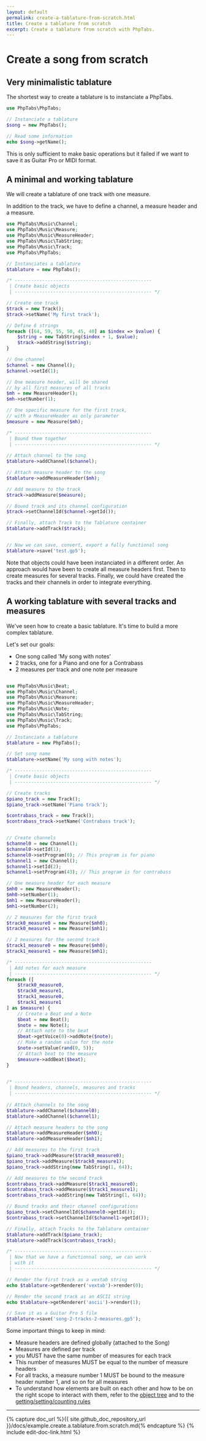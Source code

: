 ```yaml
---
layout: default
permalink: create-a-tablature-from-scratch.html
title: Create a tablature from scratch
excerpt: Create a tablature from scratch with PhpTabs.
---
```


Create a song from scratch
==========================


Very minimalistic tablature
---------------------------

The shortest way to create a tablature is to instanciate a PhpTabs.

```php
use PhpTabs\PhpTabs;

// Instanciate a tablature
$song = new PhpTabs();

// Read some information
echo $song->getName();
```

This is only sufficient to make basic operations but it failed if we want to save it as Guitar Pro or MIDI format.


A minimal and working tablature
-------------------------------

We will create a tablature of one track with one measure.

In addition to the track, we have to define a channel, a measure header and a measure.

```php
use PhpTabs\Music\Channel;
use PhpTabs\Music\Measure;
use PhpTabs\Music\MeasureHeader;
use PhpTabs\Music\TabString;
use PhpTabs\Music\Track;
use PhpTabs\PhpTabs;

// Instanciates a tablature
$tablature = new PhpTabs();

/* --------------------------------------------------
 | Create basic objects
 | -------------------------------------------------- */

// Create one track 
$track = new Track();
$track->setName('My first track');

// Define 6 strings
foreach ([64, 59, 55, 50, 45, 40] as $index => $value) {
    $string = new TabString($index + 1, $value);
    $track->addString($string);
}

// One channel
$channel = new Channel();
$channel->setId(1);

// One measure header, will be shared
// by all first measures of all tracks
$mh = new MeasureHeader();
$mh->setNumber(1);

// One specific measure for the first track,
// with a MeasureHeader as only parameter
$measure = new Measure($mh);

/* --------------------------------------------------
 | Bound them together
 | -------------------------------------------------- */
 
// Attach channel to the song
$tablature->addChannel($channel);

// Attach measure header to the song
$tablature->addMeasureHeader($mh);

// Add measure to the track
$track->addMeasure($measure);

// Bound track and its channel configuration
$track->setChannelId($channel->getId());

// Finally, attach Track to the Tablature container
$tablature->addTrack($track);


// Now we can save, convert, export a fully functional song
$tablature->save('test.gp5');
```

Note that objects could have been instanciated in a different order.
An approach would have been to create all measure headers first.
Then to create measures for several tracks.
Finally, we could have created the tracks and their channels in order to integrate everything. 


A working tablature with several tracks and measures
----------------------------------------------------

We've seen how to create a basic tablature. It's time to build a more complex tablature.

Let's set our goals:
- One song called 'My song with notes'
- 2 tracks, one for a Piano and one for a Contrabass
- 2 measures per track and one note per measure

```php

use PhpTabs\Music\Beat;
use PhpTabs\Music\Channel;
use PhpTabs\Music\Measure;
use PhpTabs\Music\MeasureHeader;
use PhpTabs\Music\Note;
use PhpTabs\Music\TabString;
use PhpTabs\Music\Track;
use PhpTabs\PhpTabs;

// Instanciate a tablature
$tablature = new PhpTabs();

// Set song name
$tablature->setName('My song with notes');

/* --------------------------------------------------
 | Create basic objects
 | -------------------------------------------------- */

// Create tracks
$piano_track = new Track();
$piano_track->setName('Piano track');

$contrabass_track = new Track();
$contrabass_track->setName('Contrabass track');


// Create channels
$channel0 = new Channel();
$channel0->setId(1);
$channel0->setProgram(0); // This program is for piano
$channel1 = new Channel();
$channel1->setId(2);
$channel1->setProgram(43); // This program is for contrabass

// One measure header for each measure
$mh0 = new MeasureHeader();
$mh0->setNumber(1);
$mh1 = new MeasureHeader();
$mh1->setNumber(2);

// 2 measures for the first track
$track0_measure0 = new Measure($mh0);
$track0_measure1 = new Measure($mh1);

// 2 measures for the second track
$track1_measure0 = new Measure($mh0);
$track1_measure1 = new Measure($mh1);

/* --------------------------------------------------
 | Add notes for each measure
 | -------------------------------------------------- */
foreach ([
    $track0_measure0,
    $track0_measure1,
    $track1_measure0,
    $track1_measure1
] as $measure) {
    // Create a Beat and a Note
    $beat = new Beat();
    $note = new Note();
    // Attach note to the beat
    $beat->getVoice(0)->addNote($note);
    // Make a random value for the note
    $note->setValue(rand(0, 5));
    // Attach beat to the measure
    $measure->addBeat($beat);
}
    

/* --------------------------------------------------
 | Bound headers, channels, measures and tracks
 | -------------------------------------------------- */
 
// Attach channels to the song
$tablature->addChannel($channel0);
$tablature->addChannel($channel1);

// Attach measure headers to the song
$tablature->addMeasureHeader($mh0);
$tablature->addMeasureHeader($mh1);

// Add measures to the first track
$piano_track->addMeasure($track0_measure0);
$piano_track->addMeasure($track0_measure1);
$piano_track->addString(new TabString(1, 64));

// Add measures to the second track
$contrabass_track->addMeasure($track1_measure0);
$contrabass_track->addMeasure($track1_measure1);
$contrabass_track->addString(new TabString(1, 64));

// Bound tracks and their channel configurations
$piano_track->setChannelId($channel0->getId());
$contrabass_track->setChannelId($channel1->getId());

// Finally, attach Tracks to the Tablature container
$tablature->addTrack($piano_track);
$tablature->addTrack($contrabass_track);

/* --------------------------------------------------
 | Now that we have a functionnal song, we can work
 | with it
 | -------------------------------------------------- */

// Render the first track as a vextab string
echo $tablature->getRenderer('vextab')->render(0);

// Render the second track as an ASCII string
echo $tablature->getRenderer('ascii')->render(1);

// Save it as a Guitar Pro 5 file
$tablature->save('song-2-tracks-2-measures.gp5');
```

Some important things to keep in mind:

- Measure headers are defined globally (attached to the Song)
- Measures are defined per track
- you MUST have the same number of measures for each track
- This number of measures MUST be equal to the number of measure headers
- For all tracks, a measure number 1 MUST be bound to the measure header number 1, and so on for all measures
- To understand how elements are built on each other and how to be on the right scope to interact with them, 
refer to the [object tree](https://stdtabs.github.io/phptabs.html#mom) 
and to the [getting/setting/counting rules](https://stdtabs.github.io/basics.html#traversing)



------------------------------------------------------------------------

{% capture doc_url %}{{ site.github_doc_repository_url }}/docs/example.create.a.tablature.from.scratch.md{% endcapture %}
{% include edit-doc-link.html %}
